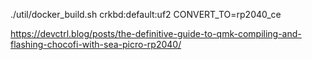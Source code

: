 ./util/docker_build.sh crkbd:default:uf2 CONVERT_TO=rp2040_ce


https://devctrl.blog/posts/the-definitive-guide-to-qmk-compiling-and-flashing-chocofi-with-sea-picro-rp2040/
